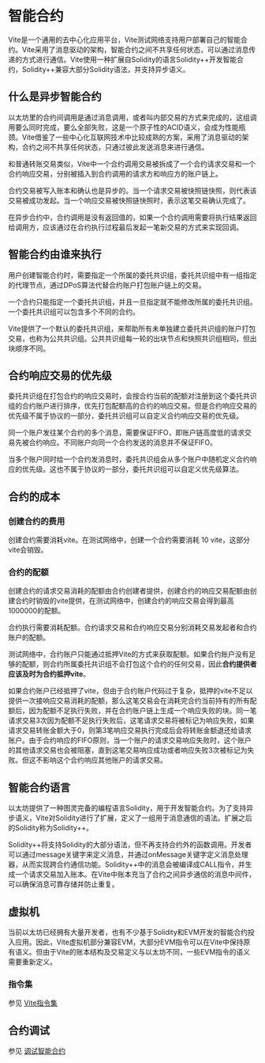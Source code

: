# 智能合约

Vite是一个通用的去中心化应用平台，Vite测试网络支持用户部署自己的智能合约。Vite采用了消息驱动的架构，智能合约之间不共享任何状态，可以通过消息传递的方式进行通信。Vite使用一种扩展自Solidity的语言Solidity++开发智能合约，Solidity++兼容大部分Solidity语法，并支持异步语义。

## 什么是异步智能合约

以太坊里的合约间调用是通过消息调用，或者叫内部交易的方式来完成的，这组调用要么同时完成，要么全部失败，这是一个原子性的ACID语义，会成为性能瓶颈。Vite借鉴了一些中心化互联网技术中比较成熟的方案，采用了消息驱动的架构，合约之间不共享任何状态，只通过彼此发送消息来进行通信。

和普通转账交易类似，Vite中一个合约调用交易被拆成了一个合约请求交易和一个合约响应交易，分别被插入到合约调用的请求方和响应方的账户链上。

合约交易被写入账本和确认也是异步的。当一个请求交易被快照链快照，则代表该交易被成功发起。当一个响应交易被快照链快照时，表示这笔交易确认完成了。

在异步合约中，合约调用是没有返回值的，如果一个合约调用需要将执行结果返回给调用方，应该通过在合约执行过程最后发起一笔新交易的方式来实现回调。

## 智能合约由谁来执行

用户创建智能合约时，需要指定一个所属的委托共识组，委托共识组中有一组指定的代理节点，通过DPoS算法代替合约账户打包账户链上的交易。

一个合约只能指定一个委托共识组，并且一旦指定就不能修改所属的委托共识组。一个委托共识组可以包含多个不同的合约。

Vite提供了一个默认的委托共识组，来帮助所有未单独建立委托共识组的账户打包交易，也称为公共共识组。公共共识组每一轮的出块节点和快照共识组相同，但出块顺序不同。

## 合约响应交易的优先级

委托共识组在打包合约的响应交易时，会按合约当前的配额对注册到这个委托共识组的合约账户进行排序，优先打包配额高的合约的响应交易。但是合约响应交易的优先级不属于协议的一部分，委托共识组可以自定义合约响应交易的优先级。

同一个账户发往某个合约的多个消息，需要保证FIFO，即账户链高度低的请求交易先被合约响应。不同账户向同一个合约发送的消息并不保证FIFO。

当多个账户同时给一个合约发消息时，委托共识组会从多个账户中随机定义合约响应的优先级。这也不属于协议的一部分，委托共识组可以自定义优先级算法。

## 合约的成本

### 创建合约的费用

创建合约需要消耗vite。在测试网络中，创建一个合约需要消耗 10 vite，这部分vite会销毁。

### 合约的配额

创建合约的请求交易消耗的配额由合约创建者提供，创建合约的响应交易配额由创建合约时销毁的vite提供，在测试网络中，创建合约的响应交易会得到最高1000000的配额。

合约执行需要消耗配额。合约请求交易和合约响应交易分别消耗交易发起者和合约账户的配额。

测试网络中，合约账户只能通过抵押Vite的方式来获取配额。如果合约账户没有足够的配额，则合约所属委托共识组不会打包这个合约的任何交易，因此**合约提供者应该及时为合约抵押vite**。

如果合约账户已经抵押了vite，但由于合约账户代码过于复杂，抵押的vite不足以提供一次接响应交易消耗的配额，那么这笔交易会在消耗完合约当前持有的所有配额后，因为配额不足执行失败，并在合约账户链上生成一个响应失败的块。同一笔请求交易3次因为配额不足执行失败后，这笔请求交易将被标记为响应失败，如果请求交易转账金额大于0，则第3笔响应交易执行完成后会将转账金额退还给请求账户。由于合约响应的FIFO原则，当一个账户的请求交易响应失败时，这个账户的其他请求交易也会被阻塞，直到这笔交易响应成功或者响应失败3次被标记为失败。但这不影响这个合约响应其他账户的请求交易。

## 智能合约语言

以太坊提供了一种图灵完备的编程语言Solidity，用于开发智能合约。为了支持异步语义，Vite对Solidity进行了扩展，定义了一组用于消息通信的语法。扩展之后的Solidity称为Solidity++。

Solidity++将支持Solidity的大部分语法，但不再支持合约外的函数调用。开发者可以通过message关键字来定义消息，并通过onMessage关键字定义消息处理器，从而实现跨合约通信功能。Solidity++中的消息会被编译成CALL指令，并生成一个请求交易加入账本。在Vite中账本充当了合约之间异步通信的消息中间件，可以确保消息可靠存储并防止重复。

## 虚拟机

当前以太坊已经拥有大量开发者，也有不少基于Solidity和EVM开发的智能合约投入应用。因此，Vite虚拟机部分兼容EVM，大部分EVM指令可以在Vite中保持原有语义。但由于Vite的账本结构及交易定义与以太坊不同，一些EVM指令的语义需要重新定义。

### 指令集

参见 [Vite指令集](./instructions.html)

## 合约调试

参见 [调试智能合约](./debug.html)
